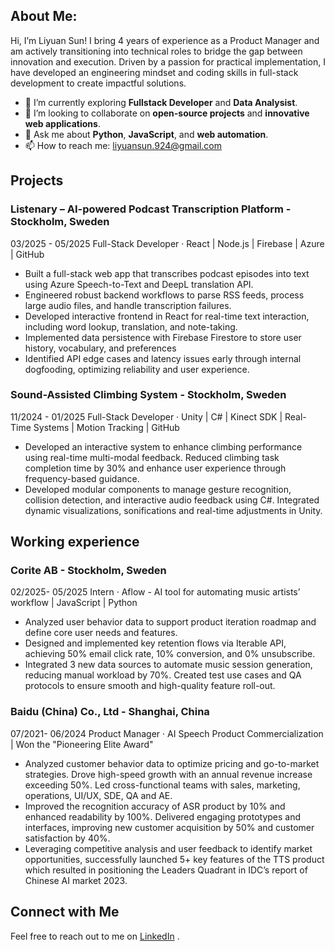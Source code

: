 ## About Me:

Hi, I’m Liyuan Sun! I bring 4 years of experience as a Product Manager and am actively transitioning into technical roles to bridge the gap between innovation and execution. Driven by a passion for practical implementation, I have developed an engineering mindset and coding skills in full-stack development to create impactful solutions.

- :seedling: I’m currently exploring **Fullstack Developer** and **Data Analysist**.
- :handshake: I’m looking to collaborate on **open-source projects** and **innovative web applications**.
- :speech_balloon: Ask me about **Python**, **JavaScript**, and **web automation**.
- :mailbox: How to reach me: [liyuansun.924@gmail.com](liyuansun.924@gmail.com)

## Projects
### Listenary – AI-powered Podcast Transcription Platform - Stockholm, Sweden 
03/2025 - 05/2025 
Full-Stack Developer · React | Node.js | Firebase | Azure | GitHub 
- Built a full-stack web app that transcribes podcast episodes into text using Azure Speech-to-Text and DeepL translation API. 
- Engineered robust backend workflows to parse RSS feeds, process large audio files, and handle transcription failures. 
- Developed interactive frontend in React for real-time text interaction, including word lookup, translation, and note-taking. 
- Implemented data persistence with Firebase Firestore to store user history, vocabulary, and preferences
- Identified API edge cases and latency issues early through internal dogfooding, optimizing reliability and user experience.

### Sound-Assisted Climbing System - Stockholm, Sweden 
11/2024 - 01/2025 
Full-Stack Developer · Unity | C# | Kinect SDK | Real-Time Systems | Motion Tracking | GitHub 
- Developed an interactive system to enhance climbing performance using real-time multi-modal feedback. Reduced climbing task completion time by 30% and enhance user experience through frequency-based guidance. 
- Developed modular components to manage gesture recognition, collision detection, and interactive audio feedback using C#. Integrated dynamic visualizations, sonifications and real-time adjustments in Unity.

## Working experience
### Corite AB - Stockholm, Sweden 
02/2025- 05/2025 
Intern · Aflow - AI tool for automating music artists’ workflow | JavaScript | Python 
- Analyzed user behavior data to support product iteration roadmap and define core user needs and features.
- Designed and implemented key retention flows via Iterable API, achieving 50% email click rate, 10% conversion, and 0% unsubscribe. 
- Integrated 3 new data sources to automate music session generation, reducing manual workload by 70%. Created test use cases and QA protocols to ensure smooth and high-quality feature roll-out.

### Baidu (China) Co., Ltd - Shanghai, China 
07/2021- 06/2024 
Product Manager · AI Speech Product Commercialization | Won the "Pioneering Elite Award" 
- Analyzed customer behavior data to optimize pricing and go-to-market strategies. Drove high-speed growth with an annual revenue increase exceeding 50%. Led cross-functional teams with sales, marketing, operations, UI/UX, SDE, QA and AE. 
- Improved the recognition accuracy of ASR product by 10% and enhanced readability by 100%. Delivered engaging prototypes and interfaces, improving new customer acquisition by 50% and customer satisfaction by 40%. 
- Leveraging competitive analysis and user feedback to identify market opportunities, successfully launched 5+ key features of the TTS product which resulted in positioning the Leaders Quadrant in IDC’s report of Chinese AI market 2023.

## Connect with Me

Feel free to reach out to me on [LinkedIn](https://www.linkedin.com/in/liyuan-sun-09b1682b1) .

